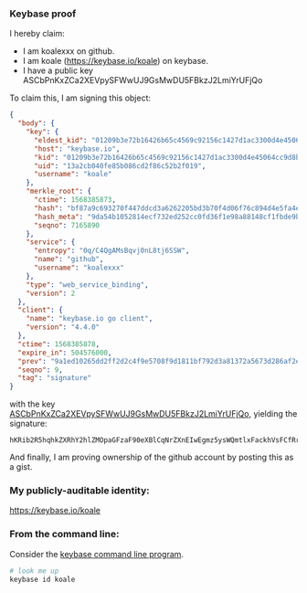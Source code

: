 ### Keybase proof

I hereby claim:

  * I am koalexxx on github.
  * I am koale (https://keybase.io/koale) on keybase.
  * I have a public key ASCbPnKxZCa2XEVpySFWwUJ9GsMwDU5FBkzJ2LmiYrUFjQo

To claim this, I am signing this object:

```json
{
  "body": {
    "key": {
      "eldest_kid": "01209b3e72b16426b65c4569c92156c1427d1ac3300d4e45064cc9d8b9a262b5058d0a",
      "host": "keybase.io",
      "kid": "01209b3e72b16426b65c4569c92156c1427d1ac3300d4e45064cc9d8b9a262b5058d0a",
      "uid": "13a2cb040fe85b086cd2f86c52b2f019",
      "username": "koale"
    },
    "merkle_root": {
      "ctime": 1568385873,
      "hash": "bf87a9c693270f447ddcd3a6262205bd3b70f4d06f76c894d4e5fa4eb335027628e972dd3905bc402260434ade3bfebe334d3068e53ec944c74a0c22ea9a6ed9",
      "hash_meta": "9da54b1052814ecf732ed252cc0fd36f1e98a88148cf1fbde9bd8c6c8e19367f",
      "seqno": 7165890
    },
    "service": {
      "entropy": "0q/C4QgAMsBqvj0nL8tj6SSW",
      "name": "github",
      "username": "koalexxx"
    },
    "type": "web_service_binding",
    "version": 2
  },
  "client": {
    "name": "keybase.io go client",
    "version": "4.4.0"
  },
  "ctime": 1568385878,
  "expire_in": 504576000,
  "prev": "9a1ed10265dd2ff2d2c4f9e5708f9d1811bf792d3a81372a5673d286af2ec2b1",
  "seqno": 9,
  "tag": "signature"
}
```

with the key [ASCbPnKxZCa2XEVpySFWwUJ9GsMwDU5FBkzJ2LmiYrUFjQo](https://keybase.io/koale), yielding the signature:

```
hKRib2R5hqhkZXRhY2hlZMOpaGFzaF90eXBlCqNrZXnEIwEgmz5ysWQmtlxFackhVsFCfRrDMA1ORQZMydi5omK1BY0Kp3BheWxvYWTESpcCCcQgmh7RAmXdL/LSxPnlcI+dGBG/eS06gTcqVnPShq8uwrHEILSim/3Fxq8uqKyXMsz8LQnOUQ9XU8mo6TSB4Qd7wKu0AgHCo3NpZ8RA+0EgbJtr3cOQiNtJxeOiDrovi72ONkQpFPaWCe2wxUNTtXACZpo1C522Tjb+MS36/SgEc8wS4ThFo+6dj/9+BqhzaWdfdHlwZSCkaGFzaIKkdHlwZQildmFsdWXEIM4owTQkMchk1Jnlf+IPqViF9cUHpXurD6HCPK+e3E11o3RhZ80CAqd2ZXJzaW9uAQ==

```

And finally, I am proving ownership of the github account by posting this as a gist.

### My publicly-auditable identity:

https://keybase.io/koale

### From the command line:

Consider the [keybase command line program](https://keybase.io/download).

```bash
# look me up
keybase id koale
```
